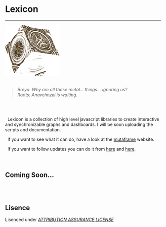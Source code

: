 # Lexicon
----
<img alt = "LeXiCoN" src="./lexiconLogo.png" style="margin:auto;width:35%"></img>
<br></br>
>*_Breya:_ Why are all these metal... things... ignoring us?*  
>*_Roots:_ Anavchnzel is waiting.*  

<br></br>
 
&nbsp;&nbsp;Lexicon is a collection of high level javascript libraries to create interactive and synchronizable graphs and dashboards. I will be soon uploading the scripts and documentation. 

&nbsp;&nbsp;If you want to see what it can do, have a look at the [mutaframe][mutaframe] website.  

&nbsp;&nbsp;If you want to follow updates you can do it from [here][myTwitter] and [here][mutaframeTwitter].  
<br></br>  

## Coming Soon...
<br></br>  

Lisence
----

Lisenced under [*ATTRIBUTION ASSURANCE LICENSE*](./LISENCE.md)

   [mutaframe]: <http://deogen2.mutaframe.com/>
   [myTwitter]: <https://twitter.com/ibrhmTanyalcin>
   [mutaframeTwitter]: <https://twitter.com/MutaFrame>
 
   
